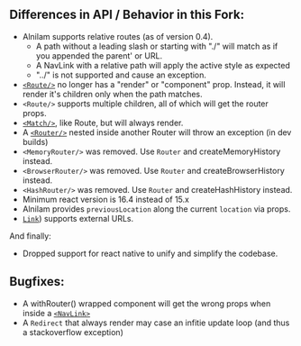 ## Differences in API / Behavior in this Fork:

* Alnilam supports relative routes (as of version 0.4).
	* A path without a leading slash or starting with "./" will match as if you appended the parent' <Route> or <Match> URL.
	* A NavLink with a relative path will apply the active style as expected
	* "../" is not supported and cause an exception.
* [```<Route/>```](./components/Route.md) no longer has a "render" or "component" prop. Instead, it will render it's children only when the path matches.
* ```<Route/>``` supports multiple children, all of which will get the router props.
* [```<Match/>```](./components/Match.md), like Route, but will always render.
* A [```<Router/>```](./components/Router.md) nested inside another Router will throw an exception (in dev builds)
* ```<MemoryRouter/>``` was removed. Use ```Router``` and createMemoryHistory instead.
* ```<BrowserRouter/>``` was removed. Use ```Router``` and createBrowserHistory instead.
* ```<HashRouter/>``` was removed. Use ```Router``` and createHashHistory instead.
* Minimum react version is 16.4 instead of 15.x
* Alnilam provides ```previousLocation``` along the current ```location``` via props.
* [```Link```](./components/Link.md)) supports external URLs.

And finally:

* Dropped support for react native to unify and simplify the codebase.

## Bugfixes:

* A withRouter() wrapped component will get the wrong props when inside a [```<NavLink>```](./components/NavLink.md)
* A ```Redirect``` that always render may case an infitie update loop (and thus a stackoverflow exception)

